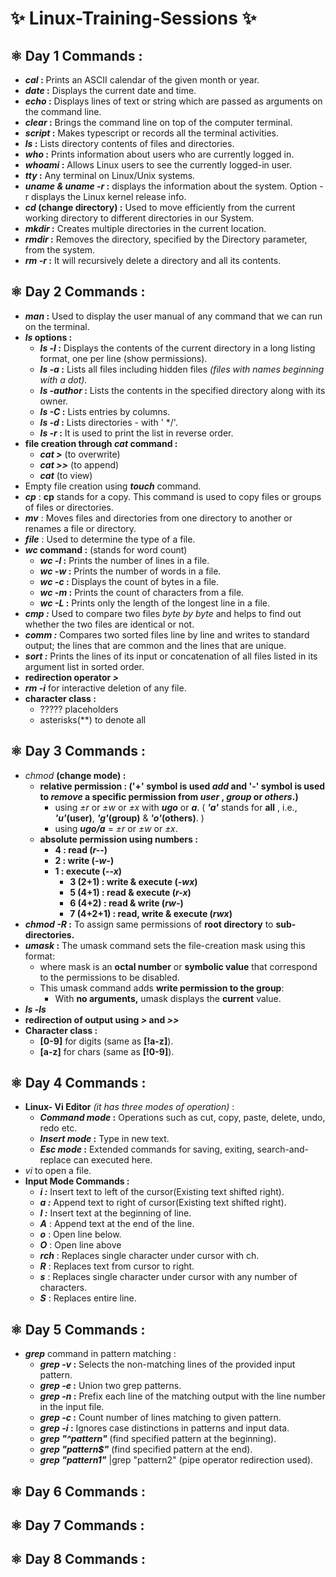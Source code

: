 # ✨ Linux-Training-Sessions ✨
## ⚛️ Day 1 Commands :
- ***cal* :** Prints an ASCII calendar of the given month or year.
- **_date_ :** Displays the current date and time.
- ***echo* :** Displays lines of text or string which are passed as arguments on the command line.
- **_clear_ :** Brings the command line on top of the computer terminal.
- ***script* :** Makes typescript or records all the terminal activities.
- **_ls_ :** Lists directory contents of files and directories.
- ***who* :** Prints information about users who are currently logged in.
- **_whoami_ :** Allows Linux users to see the currently logged-in user.
- ***tty* :**  Any terminal on Linux/Unix systems.
- **_uname & uname -r_ :** displays the information about the system. Option -r displays the Linux kernel release info.
- ***cd* (change directory) :** Used to move efficiently from the current working directory to different directories in our System.
- **_mkdir_ :** Creates multiple directories in the current location.
- ***rmdir* :** Removes the directory, specified by the Directory parameter, from the system.
- **_rm -r_ :** It will recursively delete a directory and all its contents.

## ⚛️ Day 2 Commands :
- **_man_ :** Used to display the user manual of any command that we can run on the terminal.
- ***ls* options :**
  - **_ls -l_ :** Displays the contents of the current directory in a long listing format, one per line (show permissions).
  - **_ls -a_ :** Lists all files including hidden files _(files with names beginning with a dot)._
  - **_ls -author_ :** Lists the contents in the specified directory along with its owner.
  - **_ls -C_ :** Lists entries by columns.
  - **_ls -d_ :** Lists directories - with ' */'.
  - **_ls -r_ :** It is used to print the list in reverse order.
- **file creation through *cat* command :**
  - **_cat >_** (to overwrite)
  - **_cat >>_** (to append)
  - **_cat_** (to view)
- Empty file creation using ***touch*** command.
- ***cp*** : **cp** stands for a copy. This command is used to copy files or groups of files or directories.
- ***mv*** : Moves files and directories from one directory to another or renames a file or directory.
- ***file*** : Used to determine the type of a file.
- ***wc* command :** (stands for word count)
  - **_wc -l_ :** Prints the number of lines in a file.
  - **_wc -w_ :** Prints the number of words in a file.
  - **_wc -c_ :** Displays the count of bytes in a file.
  - **_wc -m_ :** Prints the count of characters from a file.
  - **_wc -L_ :** Prints only the length of the longest line in a file.
- **_cmp :_** Used to compare two files _byte by byte_ and helps to find out whether the two files are identical or not.
- **_comm :_** Compares two sorted files line by line and writes to standard output; the lines that are common and the lines that are unique.
- **_sort :_** Prints the lines of its input or concatenation of all files listed in its argument list in sorted order.
- **redirection operator _>_**
- ***rm -i*** for interactive deletion of any file.
- **character class :**
  - ????? placeholders
  - asterisks(**) to denote all

## ⚛️ Day 3 Commands :
- *chmod* **(change mode) :**
  - **relative permission : ('+' symbol is used _add_ and '-' symbol is used to _remove_ a specific permission from _user_ , _group_ or _others_.)**
    - using *±r* or *±w* or *±x* with ***ugo*** or ***a***. ( **_'a'_** stands for **all** , i.e., **_'u'_(user)**, **_'g'_(group)** & **_'o'_(others)**. )
    - using ***ugo/a*** = *±r* or *±w* or *±x*.
  - **absolute permission using numbers :**
    - **4 : read (*r--*)**
    - **2 : write (*-w-*)**
    - **1 : execute (*--x*)**
      - **3 (2+1) : write & execute (*-wx*)**
      - **5 (4+1) : read & execute (*r-x*)**
      - **6 (4+2) : read & write (*rw-*)**
      - **7 (4+2+1) : read, write & execute (*rwx*)**
- ***chmod -R* :** To assign same permissions of **root directory** to **sub-directories.**
- ***umask* :** The umask command sets the file-creation mask using this format:
  - where mask is an **octal number** or **symbolic value** that correspond to the permissions to be disabled.
  - This umask command adds **write permission to the group**:
    - With **no arguments,** umask displays the **current** value.
- ***ls -ls***
- **redirection of output using *>* and *>>***
- **Character class :**
  - **[0-9]** for digits (same as **[!a-z]**).
  - **[a-z]** for chars (same as **[!0-9]**).

## ⚛️ Day 4 Commands :
- **Linux- Vi Editor** _(it has three modes of operation)_ :
  - **_Command mode_ :** Operations such as cut, copy, paste, delete, undo, redo etc.
  - **_Insert mode_ :** Type in new text.
  - **_Esc mode_ :** Extended commands for saving, exiting,  search-and-replace can executed here.
- _vi <filename>_ to open a file.
- **Input Mode Commands :**
  - **_i :_** Insert text to left of the cursor(Existing text shifted right).
  - **_a :_** Append text to right of cursor(Existing text shifted right).
  - **_I :_** Insert text at the beginning of line.
  - **_A_** : Append text at the end of the line.
  - **_o_** : Open line below.
  - **_O_** : Open line above
  - **_rch_** : Replaces single character under cursor with ch.
  - **_R_** : Replaces text from cursor to right.
  - **_s_** : Replaces single character under cursor with any number of characters.
  - **_S_** : Replaces entire line.
 
## ⚛️ Day 5 Commands :
- **_grep_** command in pattern matching :
  - ***grep -v* :** Selects the non-matching lines of the provided input pattern.
  - ***grep -e* :** Union two grep patterns.
  - ***grep -n* :** Prefix each line of the matching output with the line number in the input file.
  - ***grep -c* :** Count number of lines matching to given pattern.
  - ***grep -i* :** Ignores case distinctions in patterns and input data.
  - ***grep "^pattern"*** (find specified pattern at the beginning).
  - ***grep "pattern$"*** (find specified pattern at the end).
  - ***grep "pattern1"*** <filename>|grep "pattern2" <filename>  (pipe operator redirection used).

## ⚛️ Day 6 Commands :


## ⚛️ Day 7 Commands :


## ⚛️ Day 8 Commands :
